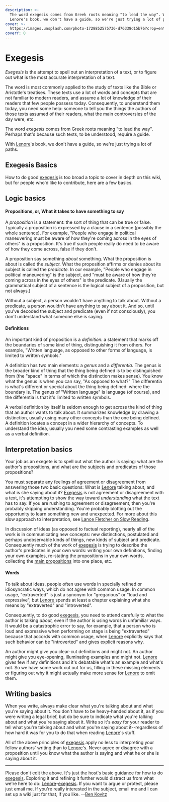 ```yaml
---
description: >-
  The word exegesis comes from Greek roots meaning "to lead the way". With
  Lenore's book, we don't have a guide, so we're just trying a lot of paths.
cover: >-
  https://images.unsplash.com/photo-1728852575736-d76338d15b76?crop=entropy&cs=srgb&fm=jpg&ixid=M3wxOTcwMjR8MHwxfHNlYXJjaHwxfHxoZXJtaXQlMjBwYWludGluZ3xlbnwwfHx8fDE3NDMzMTk0MzF8MA&ixlib=rb-4.0.3&q=85
coverY: 0
---
```


# Exegesis

_Exegesis_ is the attempt to spell out an interpretation of a text, or to figure out what is the most accurate interpretation of a text.

The word is most commonly applied to the study of texts like the Bible or Aristotle's treatises. These texts use a lot of words and concepts that are not familiar to modern readers, and assume a lot of knowledge of their readers that few people possess today. Consequently, to understand them today, you need some help: someone to tell you the things the authors of those texts assumed of their readers, what the main controversies of the day were, etc.

The word _exegesis_ comes from Greek roots meaning "to lead the way". Perhaps that's because such texts, to be understood, require a guide.

With [Lenore](../people-and-systems/lenore-thomson.md)'s book, we don't have a guide, so we're just trying a lot of paths.

## Exegesis Basics

How to do good [exegesis](https://web.archive.org/web/20070815124911/http://greenlightwiki.com/lenore-exegesis/exegesis) is too broad a topic to cover in depth on this wiki, but for people who'd like to contribute, here are a few basics.

## Logic basics

#### Propositions, or, What it takes to have something to say

A _proposition_ is a statement: the sort of thing that can be true or false. Typically a proposition is expressed by a clause in a sentence (possibly the whole sentence). For example, "People who engage in political maneuvering must be aware of how they're coming across in the eyes of others" is a proposition. It's true if such people really do need to be aware of how they come across, false if they don't.

A proposition say something _about_ something. What the proposition is about is called the _subject._ What the proposition affirms or denies about its subject is called the _predicate._ In our example, "People who engage in political maneuvering" is the subject, and "must be aware of how they're coming across in the eyes of others" is the predicate. (Usually the grammatical subject of a sentence is the logical subject of a proposition, but not always.)

Without a subject, a person wouldn't have anything to talk about. Without a predicate, a person wouldn't have anything to say about it. And so, until you've decoded the subject and predicate (even if not consciously), you don't understand what someone else is saying.

#### Definitions

An important kind of proposition is a _definition:_ a statement that marks off the boundaries of some kind of thing, distinguishing it from others. For example, "Written language, as opposed to other forms of language, is limited to written symbols."

A definition has two main elements: a _genus_ and a _differentia._ The genus is the broader kind of thing that the thing being defined is to be distinguished from (the "space" in terms of which the distinction makes sense). You know what the genus is when you can say, "As opposed to what?" The differentia is what's different or special about the thing being defined: where the boundary is. The genus of "Written language" is language (of course), and the differentia is that it's limited to written symbols.

A verbal definition by itself is seldom enough to get across the kind of thing that an author wants to talk about. It summarizes knowledge by drawing a distinction, usually using many other concepts than the one being defined. A definition locates a concept in a wider hierarchy of concepts. To understand the idea, usually you need some contrasting examples as well as a verbal definition.

## Interpretation basics

Your job as an exegete is to spell out what the author is saying: what are the author's propositions, and what are the subjects and predicates of those propositions?

You must separate any feelings of agreement or disagreement from answering those two basic questions: What is [Lenore](../people-and-systems/lenore-thomson.md) talking about, and what is she saying about it? [Exegesis](exegesis.md) is not agreement or disagreement with a text, it's attempting to show the way toward _understanding_ what the text has to say. If you are rushing to agreement or disagreement, then you're probably skipping understanding. You're probably blotting out the opportunity to learn something new and unexpected. For more about this slow approach to interpretation, see [Lance Fletcher on Slow Reading](https://www.chrisjohnsphd.net/uploads/5/0/2/0/50201359/slow_reading_long.pdf).

In discussion of ideas (as opposed to factual reporting), nearly all of the work is in communicating new concepts: new distinctions, postulated and perhaps unobservable kinds of things, new kinds of subject and predicate. Consequently much of the work of [exegesis](exegesis.md) is trying to describe the author's predicates in your own words: writing your own definitions, finding your own examples, re-stating the propositions in your own words, collecting the [main propositions](main-propositions.md) into one place, etc.

#### Words

To talk about ideas, people often use words in specially refined or idiosyncratic ways, which do not agree with common usage. In common usage, "extraverted" is just a synonym for "gregarious" or "loud and expressive", but [Lenore ](../people-and-systems/lenore-thomson.md)spends at least a chapter explaining what she means by "extraverted" and "introverted".

Consequently, to do good [exegesis](exegesis.md), you need to attend carefully to what the author is talking _about,_ even if the author is using words in unfamiliar ways. It would be a catastrophic error to say, for example, that a person who is loud and expressive when performing on stage is being "extraverted" because that accords with common usage, when [Lenore](../people-and-systems/lenore-thomson.md) explicitly says that such behavior can be "introverted" and gives explicit reasons why.

An author might give you clear-cut definitions and might not. An author might give you eye-opening, illuminating examples and might not. [Lenore](../people-and-systems/lenore-thomson.md) gives few if any definitions and it's debatable what's an example and what's not. So we have some work cut out for us, filling in these missing elements or figuring out why it might actually make more sense for [Lenore](../people-and-systems/lenore-thomson.md) to omit them.

## Writing basics

When you write, always make clear what you're talking about and what you're saying about it. You don't have to be heavy-handed about it, as if you were writing a legal brief, but do be sure to indicate what you're talking about and what you're saying about it. Write so it's _easy_ for your reader to tell what you're talking about and what you're saying about it--regardless of how hard it was for you to do that when reading [Lenore](../people-and-systems/lenore-thomson.md)'s stuff.

All of the above principles of [exegesis](exegesis.md) apply no less to interpreting your fellow authors' writing than to [Lenore](../people-and-systems/lenore-thomson.md)'s. Never agree or disagree with a proposition until you know what the author is saying and what he or she is saying about it.

***

Please don't edit the above. It's just the host's basic guidance for how to do [exegesis](exegesis.md). Exploring it and refining it further would distract us from what we're here to do: [Lenore](../people-and-systems/lenore-thomson.md)-[exegesis](https://web.archive.org/web/20070815124911/http://greenlightwiki.com/lenore-exegesis/exegesis). If you want to argue or protest, please just email me. If you're really interested in the subject, email me and I can set up a wiki just for that, if you like. --[Ben Kovitz](https://web.archive.org/web/20070815124911/http://greenlightwiki.com/lenore-exegesis/Ben_Kovitz)
